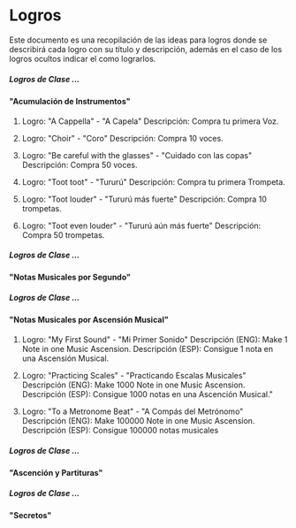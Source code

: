 # Logros

Este documento es una recopilación de las ideas para logros donde se describirá cada logro con su título y descripción, además en el caso de los logros ocultos indicar el como lograrlos.

##### Logros de Clase ...
#### "Acumulación de Instrumentos"

1.  Logro: "A Cappella" - "A Capela"
    Descripción: Compra tu primera Voz.

2.  Logro: "Choir" - "Coro"
    Descripción: Compra 10 voces.

3.  Logro: "Be careful with the glasses" - "Cuidado con las copas"
    Descripción: Compra 50 voces.

4.  Logro: "Toot toot" - "Tururú"
    Descripción: Compra tu primera Trompeta.

5.  Logro: "Toot louder" - "Tururú más fuerte"
    Descripción: Compra 10 trompetas.

6.  Logro: "Toot even louder" - "Tururú aún más fuerte"
    Descripción: Compra 50 trompetas.

##### Logros de Clase ...
#### "Notas Musicales por Segundo"



##### Logros de Clase ...
#### "Notas Musicales por Ascensión Musical"

1.  Logro: "My First Sound" - "Mi Primer Sonido"
    Descripción (ENG): Make 1 Note in one Music Ascension.
    Descripción (ESP): Consigue 1 nota en una Ascensión Musical.

2.  Logro: "Practicing Scales" - "Practicando Escalas Musicales"
    Descripción (ENG): Make 1000 Note in one Music Ascension.
    Descripción (ESP): Consigue 1000 notas en una Ascención Musical."

3.  Logro: "To a Metronome Beat" - "A Compás del Metrónomo"
    Descripción (ENG): Make 100000 Note in one Music Ascension.
    Descripción (ESP): Consigue 100000 notas musicales

##### Logros de Clase ...
#### "Ascención y Partituras"



##### Logros de Clase ...
#### "Secretos"


